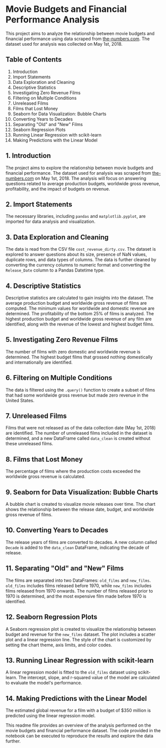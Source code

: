 
# Movie Budgets and Financial Performance Analysis

This project aims to analyze the relationship between movie budgets and financial performance using data scraped from  [the-numbers.com](https://www.the-numbers.com/movie/budgets). The dataset used for analysis was collected on May 1st, 2018.

## Table of Contents

1.  Introduction
2.  Import Statements
3.  Data Exploration and Cleaning
4.  Descriptive Statistics
5.  Investigating Zero Revenue Films
6.  Filtering on Multiple Conditions
7.  Unreleased Films
8.  Films that Lost Money
9.  Seaborn for Data Visualization: Bubble Charts
10.  Converting Years to Decades
11.  Separating "Old" and "New" Films
12.  Seaborn Regression Plots
13.  Running Linear Regression with scikit-learn
14.  Making Predictions with the Linear Model

## 1. Introduction

The project aims to explore the relationship between movie budgets and financial performance. The dataset used for analysis was scraped from  [the-numbers.com](https://www.the-numbers.com/movie/budgets)  on May 1st, 2018. The analysis will focus on answering questions related to average production budgets, worldwide gross revenue, profitability, and the impact of budgets on revenue.

## 2. Import Statements

The necessary libraries, including  `pandas`  and  `matplotlib.pyplot`, are imported for data analysis and visualization.

## 3. Data Exploration and Cleaning

The data is read from the CSV file  `cost_revenue_dirty.csv`. The dataset is explored to answer questions about its size, presence of NaN values, duplicate rows, and data types of columns. The data is further cleaned by converting the currency columns to numeric format and converting the  `Release_Date`  column to a Pandas Datetime type.

## 4. Descriptive Statistics

Descriptive statistics are calculated to gain insights into the dataset. The average production budget and worldwide gross revenue of films are computed. The minimum values for worldwide and domestic revenue are determined. The profitability of the bottom 25% of films is analyzed. The highest production budget and worldwide gross revenue of any film are identified, along with the revenue of the lowest and highest budget films.

## 5. Investigating Zero Revenue Films

The number of films with zero domestic and worldwide revenue is determined. The highest budget films that grossed nothing domestically and internationally are identified.

## 6. Filtering on Multiple Conditions

The data is filtered using the  `.query()`  function to create a subset of films that had some worldwide gross revenue but made zero revenue in the United States.

## 7. Unreleased Films

Films that were not released as of the data collection date (May 1st, 2018) are identified. The number of unreleased films included in the dataset is determined, and a new DataFrame called  `data_clean`  is created without these unreleased films.

## 8. Films that Lost Money

The percentage of films where the production costs exceeded the worldwide gross revenue is calculated.

## 9. Seaborn for Data Visualization: Bubble Charts

A bubble chart is created to visualize movie releases over time. The chart shows the relationship between the release date, budget, and worldwide gross revenue of films.

## 10. Converting Years to Decades

The release years of films are converted to decades. A new column called  `Decade`  is added to the  `data_clean`  DataFrame, indicating the decade of release.

## 11. Separating "Old" and "New" Films

The films are separated into two DataFrames:  `old_films`  and  `new_films`.  `old_films`  includes films released before 1970, while  `new_films`  includes films released from 1970 onwards. The number of films released prior to 1970 is determined, and the most expensive film made before 1970 is identified.

## 12. Seaborn Regression Plots

A Seaborn regression plot is created to visualize the relationship between budget and revenue for the  `new_films`  dataset. The plot includes a scatter plot and a linear regression line. The style of the chart is customized by setting the chart theme, axis limits, and color codes.

## 13. Running Linear Regression with scikit-learn

A linear regression model is fitted to the  `old_films`  dataset using scikit-learn. The intercept, slope, and r-squared value of the model are calculated to evaluate the model's performance.

## 14. Making Predictions with the Linear Model

The estimated global revenue for a film with a budget of $350 million is predicted using the linear regression model.

This readme file provides an overview of the analysis performed on the movie budgets and financial performance dataset. The code provided in the notebook can be executed to reproduce the results and explore the data further.